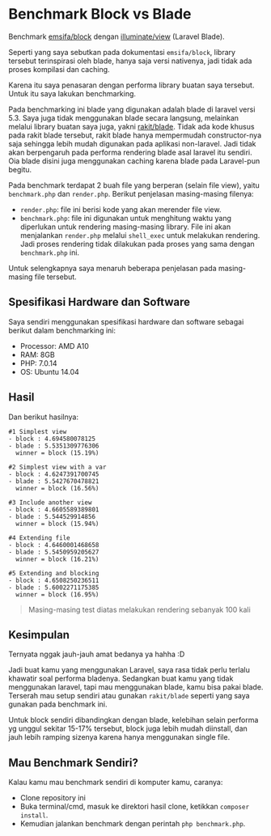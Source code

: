 Benchmark Block vs Blade
=======================================================

Benchmark [emsifa/block](https://github.com/emsifa/Block) dengan [illuminate/view](https://github.com/illuminate/view) (Laravel Blade).

Seperti yang saya sebutkan pada dokumentasi `emsifa/block`, library tersebut terinspirasi oleh blade, hanya saja versi nativenya, jadi tidak ada proses kompilasi dan caching.

Karena itu saya penasaran dengan performa library buatan saya tersebut. Untuk itu saya lakukan benchmarking.

Pada benchmarking ini blade yang digunakan adalah blade di laravel versi 5.3. Saya juga tidak menggunakan blade secara langsung, melainkan melalui library buatan saya juga, yakni [rakit/blade](https://github.com/rakit/blade). Tidak ada kode khusus pada rakit blade tersebut, rakit blade hanya mempermudah constructor-nya saja sehingga lebih mudah digunakan pada aplikasi non-laravel. Jadi tidak akan berpengaruh pada performa rendering blade asal laravel itu sendiri. Oia blade disini juga menggunakan caching karena blade pada Laravel-pun begitu.

Pada benchmark terdapat 2 buah file yang berperan (selain file view), yaitu `benchmark.php` dan `render.php`. Berikut penjelasan masing-masing filenya:

* `render.php`: file ini berisi kode yang akan merender file view.
* `benchmark.php`: file ini digunakan untuk menghitung waktu yang diperlukan untuk rendering masing-masing library. File ini akan menjalankan `render.php` melalui `shell_exec` untuk melakukan rendering. Jadi proses rendering tidak dilakukan pada proses yang sama dengan `benchmark.php` ini.

Untuk selengkapnya saya menaruh beberapa penjelasan pada masing-masing file tersebut.

## Spesifikasi Hardware dan Software

Saya sendiri menggunakan spesifikasi hardware dan software sebagai berikut dalam benchmarking ini:

* Processor: AMD A10
* RAM: 8GB
* PHP: 7.0.14
* OS: Ubuntu 14.04

## Hasil

Dan berikut hasilnya:

```
#1 Simplest view
- block : 4.694580078125
- blade : 5.5351309776306
  winner = block (15.19%)

#2 Simplest view with a var
- block : 4.6247391700745
- blade : 5.5427670478821
  winner = block (16.56%)

#3 Include another view
- block : 4.6605589389801
- blade : 5.544529914856
  winner = block (15.94%)

#4 Extending file
- block : 4.6460001468658
- blade : 5.5450959205627
  winner = block (16.21%)

#5 Extending and blocking
- block : 4.6508250236511
- blade : 5.6002271175385
  winner = block (16.95%)
```

> Masing-masing test diatas melakukan rendering sebanyak 100 kali

## Kesimpulan

Ternyata nggak jauh-jauh amat bedanya ya hahha :D

Jadi buat kamu yang menggunakan Laravel, saya rasa tidak perlu terlalu khawatir soal performa bladenya. Sedangkan buat kamu yang tidak menggunakan laravel, tapi mau menggunakan blade, kamu bisa pakai blade. Terserah mau setup sendiri atau gunakan `rakit/blade` seperti yang saya gunakan pada benchmark ini.

Untuk block sendiri dibandingkan dengan blade, kelebihan selain performa yg unggul sekitar 15-17% tersebut, block juga lebih mudah diinstall, dan jauh lebih ramping sizenya karena hanya menggunakan single file.

## Mau Benchmark Sendiri?

Kalau kamu mau benchmark sendiri di komputer kamu, caranya:

* Clone repository ini
* Buka terminal/cmd, masuk ke direktori hasil clone, ketikkan `composer install`.
* Kemudian jalankan benchmark dengan perintah `php benchmark.php`.